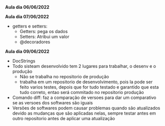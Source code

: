 **Aula dia 06/06/2022**

**Aula dia 07/06/2022**
 - getters e setters:
    - Getters: pega os dados
    - Setters: Atribui um valor
    - @decoradores

**Aula dia 09/06/2022**
  - DocStrings
  - Todo sisteam desenvolvido tem 2 lugares para trabalhar, o desenv e o produção
      - Não se trabalha no repositorio de produção
      - trabalha em um repositorio de desenvolvimento, pois la pode ser feito varios testes, depois que for tudo testado e garantido que esta tudo correto, entao será commitado no repositorio produção
   - Comando diff: faz a comparação de versoes para dar um comparativo se as versoes dos softwares são iguais
   - Versões de softwares podem causar problemas quando são atualizados devido as mudanças que são aplicadas nelas, sempre testar antes em outro repositorio antes de aplicar uma atualização
   
